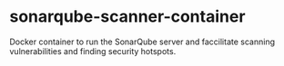 # sonarqube-scanner-container

Docker container to run the SonarQube server and faccilitate scanning vulnerabilities and finding security hotspots.

